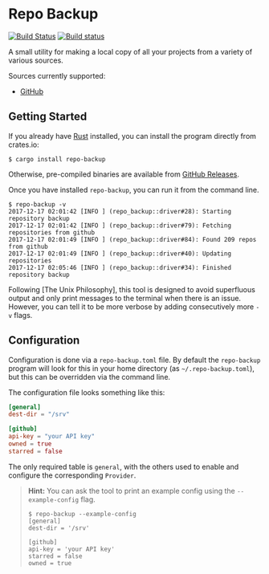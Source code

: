 # Repo Backup

[![Build Status](https://travis-ci.org/Michael-F-Bryan/repo-backup.svg?branch=master)](https://travis-ci.org/Michael-F-Bryan/repo-backup)
[![Build status](https://ci.appveyor.com/api/projects/status/9ik2qiov3l2buyqd?svg=true)](https://ci.appveyor.com/project/Michael-F-Bryan/repo-backup)


A small utility for making a local copy of all your projects from a variety
of various sources.

Sources currently supported:

- [GitHub](https://github.com/)


## Getting Started

If you already have [Rust] installed, you can install the program directly from
crates.io:

```
$ cargo install repo-backup
```

Otherwise, pre-compiled binaries are available from [GitHub Releases].

Once you have installed `repo-backup`, you can run it from the command line.

```
$ repo-backup -v
2017-12-17 02:01:42 [INFO ] (repo_backup::driver#28): Starting repository backup
2017-12-17 02:01:42 [INFO ] (repo_backup::driver#79): Fetching repositories from github
2017-12-17 02:01:49 [INFO ] (repo_backup::driver#84): Found 209 repos from github
2017-12-17 02:01:49 [INFO ] (repo_backup::driver#40): Updating repositories
2017-12-17 02:05:46 [INFO ] (repo_backup::driver#34): Finished repository backup
```

Following [The Unix Philosophy], this tool is designed to avoid superfluous
output and only print messages to the terminal when there is an issue. However,
you can tell it to be more verbose by adding consecutively more `-v` flags.


## Configuration

Configuration is done via a `repo-backup.toml` file. By default the
`repo-backup` program will look for this in your home directory (as
`~/.repo-backup.toml`), but this can be overridden via the command line.

The configuration file looks something like this:

```toml
[general]
dest-dir = "/srv"

[github]
api-key = "your API key"
owned = true
starred = false
```

The only required table is `general`, with the others used to enable and
configure the corresponding `Provider`.

> **Hint:** You can ask the tool to print an example config using the 
> `--example-config` flag.
> 
> ```
> $ repo-backup --example-config
> [general]
> dest-dir = '/srv'
> 
> [github]
> api-key = 'your API key'
> starred = false
> owned = true
> ```



[GitHub Releases]: https://github.com/Michael-F-Bryan/repo-backup/releases
[Rust]: https://www.rust-lang.org/en-US/